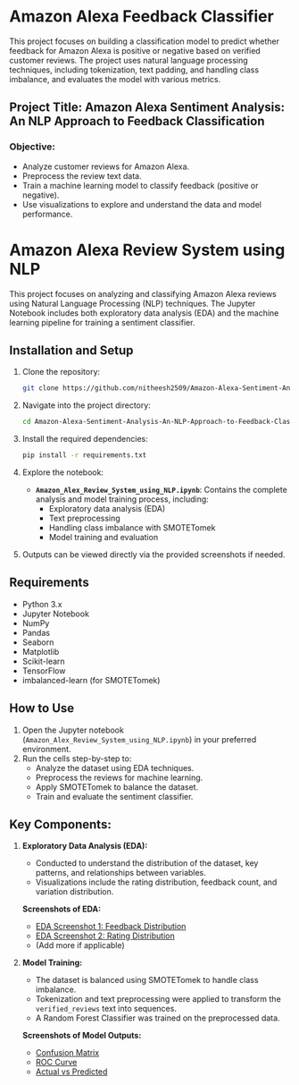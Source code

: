 # Amazon Alexa Feedback Classifier

This project focuses on building a classification model to predict whether feedback for Amazon Alexa is positive or negative based on verified customer reviews. The project uses natural language processing techniques, including tokenization, text padding, and handling class imbalance, and evaluates the model with various metrics.

## Project Title: **Amazon Alexa Sentiment Analysis: An NLP Approach to Feedback Classification**

### Objective:
- Analyze customer reviews for Amazon Alexa.
- Preprocess the review text data.
- Train a machine learning model to classify feedback (positive or negative).
- Use visualizations to explore and understand the data and model performance.

# Amazon Alexa Review System using NLP

This project focuses on analyzing and classifying Amazon Alexa reviews using Natural Language Processing (NLP) techniques. The Jupyter Notebook includes both exploratory data analysis (EDA) and the machine learning pipeline for training a sentiment classifier.

## Installation and Setup

1. Clone the repository:
    ```bash
    git clone https://github.com/nitheesh2509/Amazon-Alexa-Sentiment-Analysis-An-NLP-Approach-to-Feedback-Classification.git
    ```

2. Navigate into the project directory:
    ```bash
    cd Amazon-Alexa-Sentiment-Analysis-An-NLP-Approach-to-Feedback-Classification
    ```

3. Install the required dependencies:
    ```bash
    pip install -r requirements.txt
    ```

4. Explore the notebook:
    - **`Amazon_Alex_Review_System_using_NLP.ipynb`**: Contains the complete analysis and model training process, including:
      - Exploratory data analysis (EDA)
      - Text preprocessing
      - Handling class imbalance with SMOTETomek
      - Model training and evaluation

5. Outputs can be viewed directly via the provided screenshots if needed.

## Requirements

- Python 3.x
- Jupyter Notebook
- NumPy
- Pandas
- Seaborn
- Matplotlib
- Scikit-learn
- TensorFlow
- imbalanced-learn (for SMOTETomek)

## How to Use

1. Open the Jupyter notebook (`Amazon_Alex_Review_System_using_NLP.ipynb`) in your preferred environment.
2. Run the cells step-by-step to:
    - Analyze the dataset using EDA techniques.
    - Preprocess the reviews for machine learning.
    - Apply SMOTETomek to balance the dataset.
    - Train and evaluate the sentiment classifier.

## Key Components:

1. **Exploratory Data Analysis (EDA):**
   - Conducted to understand the distribution of the dataset, key patterns, and relationships between variables.
   - Visualizations include the rating distribution, feedback count, and variation distribution.

   **Screenshots of EDA:**
   - [EDA Screenshot 1: Feedback Distribution](images/feedback.png)
   - [EDA Screenshot 2: Rating Distribution](images/feddback2.png)
   - (Add more if applicable)

2. **Model Training:**
   - The dataset is balanced using SMOTETomek to handle class imbalance.
   - Tokenization and text preprocessing were applied to transform the `verified_reviews` text into sequences.
   - A Random Forest Classifier was trained on the preprocessed data.

   **Screenshots of Model Outputs:**
   - [Confusion Matrix](images/confusionmatrix.png)
   - [ROC Curve](images/Roc.png)
   - [Actual vs Predicted](images/predicted.png)